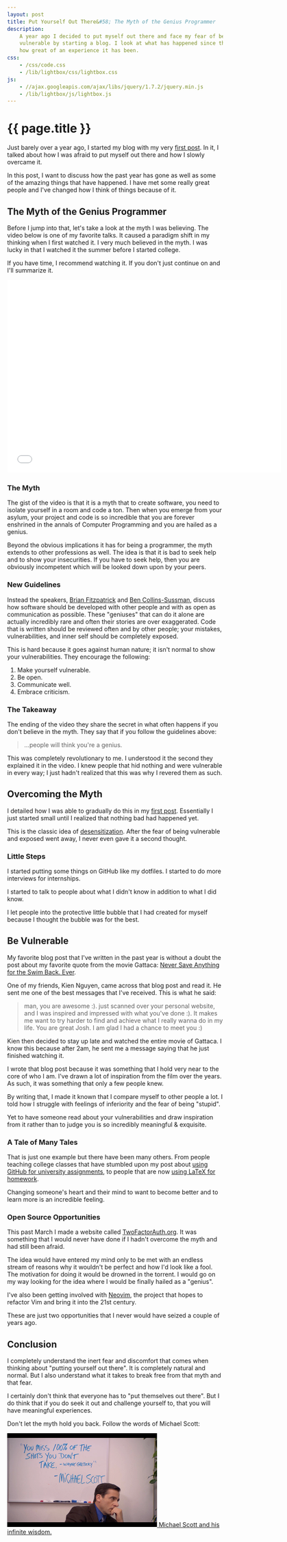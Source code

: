 ```yaml
---
layout: post
title: Put Yourself Out There&#58; The Myth of the Genius Programmer
description:
    A year ago I decided to put myself out there and face my fear of being
    vulnerable by starting a blog. I look at what has happened since then and
    how great of an experience it has been.
css:
    - /css/code.css
    - /lib/lightbox/css/lightbox.css
js:
    - //ajax.googleapis.com/ajax/libs/jquery/1.7.2/jquery.min.js
    - /lib/lightbox/js/lightbox.js
---
```


{{ page.title }}
================

Just barely over a year ago, I started my blog with my very [first
post][first]. In it, I talked about how I was afraid to put myself out there and
how I slowly overcame it.

In this post, I want to discuss how the past year has gone as well as some of
the amazing things that have happened. I have met some really great people and
I've changed how I think of things because of it.

## The Myth of the Genius Programmer

Before I jump into that, let's take a look at the myth I was believing. The
video below is one of my favorite talks. It caused a paradigm shift in my
thinking when I first watched it. I very much believed in the myth. I was lucky
in that I watched it the summer before I started college.

If you have time, I recommend watching it. If you don't just continue on and
I'll summarize it.

<div class="gallery medium">
    <iframe width="640" height="450" src="//www.youtube.com/embed/0SARbwvhupQ?rel=0" frameborder="0" allowfullscreen></iframe>
</div>

### The Myth

The gist of the video is that it is a myth that to create software, you need to
isolate yourself in a room and code a ton. Then when you emerge from your
asylum, your project and code is so incredible that you are forever enshrined in
the annals of Computer Programming and you are hailed as a genius.

Beyond the obvious implications it has for being a programmer, the myth extends
to other professions as well. The idea is that it is bad to seek help and to
show your insecurities. If you have to seek help, then you are obviously
incompetent which will be looked down upon by your peers.

### New Guidelines

Instead the speakers, [Brian Fitzpatrick][fitz] and [Ben
Collins-Sussman][sussman], discuss how software should be developed with other
people and with as open as communication as possible. These "geniuses" that can
do it alone are actually incredibly rare and often their stories are over
exaggerated. Code that is written should be reviewed often and by other
people; your mistakes, vulnerabilities, and inner self should be completely
exposed.

This is hard because it goes against human nature; it isn't normal to show your
vulnerabilities. They encourage the following:

1. Make yourself vulnerable.
2. Be open.
3. Communicate well.
4. Embrace criticism.

### The Takeaway

The ending of the video they share the secret in what often happens if you don't
believe in the myth. They say that if you follow the guidelines above:

> ...people will think you're a genius.

This was completely revolutionary to me. I understood it the second they
explained it in the video. I knew people that hid nothing and were vulnerable in
every way; I just hadn't realized that this was why I revered them as such.

## Overcoming the Myth

I detailed how I was able to gradually do this in my [first post][first].
Essentially I just started small until I realized that nothing bad had happened
yet.

This is the classic idea of [desensitization][desensitization]. After the fear
of being vulnerable and exposed went away, I never even gave it a second
thought.

### Little Steps

I started putting some things on GitHub like my dotfiles. I started to do more
interviews for internships.

I started to talk to people about what I didn't know in addition to what I did
know.

I let people into the protective little bubble that I had created for myself
because I thought the bubble was for the best.

## Be Vulnerable

My favorite blog post that I've written in the past year is without a doubt the
post about my favorite quote from the movie Gattaca: [Never Save Anything for
the Swim Back. Ever][swim-back].

One of my friends, Kien Nguyen, came across that blog post and read it. He sent
me one of the best messages that I've received. This is what he said:

> man, you are awesome :). just scanned over your personal website, and I was
> inspired and impressed with what you've done :). It makes me want to try
> harder to find and achieve what I really wanna do in my life. You are great
> Josh. I am glad I had a chance to meet you :)

Kien then decided to stay up late and watched the entire movie of Gattaca. I
know this because after 2am, he sent me a message saying that he just finished
watching it.

I wrote that blog post because it was something that I hold very near to the
core of who I am. I've drawn a lot of inspiration from the film over the years.
As such, it was something that only a few people knew.

By writing that, I made it known that I compare myself to other people a lot. I
told how I struggle with feelings of inferiority and the fear of being "stupid".

Yet to have someone read about your vulnerabilities and draw inspiration from it
rather than to judge you is so incredibly meaningful & exquisite.

### A Tale of Many Tales

That is just one example but there have been many others. From people teaching
college classes that have stumbled upon my post about [using GitHub for
university assignments][github-college], to people that are now [using LaTeX for
homework][homework].

Changing someone's heart and their mind to want to become better and to learn
more is an incredible feeling.

### Open Source Opportunities

This past March I made a website called [TwoFactorAuth.org][tfa]. It was
something that I would never have done if I hadn't overcome the myth and had
still been afraid.

The idea would have entered my mind only to be met with an endless stream of
reasons why it wouldn't be perfect and how I'd look like a fool. The motivation
for doing it would be drowned in the torrent. I would go on my way looking for
the idea where I would be finally hailed as a "genius".

I've also been getting involved with [Neovim][neovim], the project that hopes to
refactor Vim and bring it into the 21st century.

These are just two opportunities that I never would have seized a couple of
years ago.

## Conclusion

I completely understand the inert fear and discomfort that comes when thinking
about "putting yourself out there". It is completely natural and normal. But I
also understand what it takes to break free from that myth and that fear.

I certainly don't think that everyone has to "put themselves out there". But I
do think that if you do seek it out and challenge yourself to, that you will
have meaningful experiences.

Don't let the myth hold you back. Follow the words of Michael Scott:

<div class="gallery small">
    <a href="/img/put/michael-scott.png" rel="lightbox[michael]" title="Michael Scott">
        <img src="/img/put/michael-scott.png" alt="Wise Michael Scott quote" width="350">
        <span>Michael Scott and his infinite wisdom.</span>
    </a>
</div>

[desensitization]: https://en.wikipedia.org/wiki/Desensitization_(psychology)
[first]: /2013/05/11/beginning-of-a-beautiful-blogship/
[fitz]: https://twitter.com/therealfitz/
[marz]: http://nathanmarz.com/blog/break-into-silicon-valley-with-a-blog-1.html
[sussman]: https://twitter.com/sussman/
[swim-back]: /2013/08/31/never-save-anything-for-the-swim-back
[tfa]: http://twofactorauth.org/
[neovim]: http://neovim.org
[homework]: /2014/02/12/doing-your-homework-in-latex/
[github-college]: /2014/01/19/github-university-how-college-assignments-should-work/
